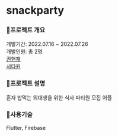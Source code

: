 # snackparty

### 📌프로젝트 개요
개발기간: 2022.07.16 ~ 2022.07.26
<br/>개발인원: 총 2명
<br/>[권현재](https://github.com/Hyeonjae-K)
<br/>[서다원](https://github.com/Dawon00)

### 📌프로젝트 설명
혼자 밥먹는 외대생을 위한 식사 파티원 모집 어플

### 📌사용기술
Flutter, Firebase

